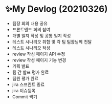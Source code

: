 # ✨My Devlog (20210326)

- 팀장 회의 내용 공유
- 프론트엔드 회의 참여
- 개별 일지 작성 및 공통 일지 작성
- 테스트 시나리오 취합 및 각 팀 팀장님께 전달
- 테스트 시나리오 작성
- review 작성 페이지 API 수정
- review 작성 페이지 기능 변경
- 기획 발표
- 팀 간 발표 평가 완료
- 팀원 평가 완료
- jira 스프린트 종료
- jira 이슈등록 
- Commit 찍기


